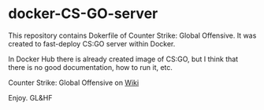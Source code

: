 # docker-CS-GO-server

This repository contains Dokerfile of Counter Strike: Global Offensive. It was created to fast-deploy CS:GO server within Docker.

In Docker Hub there is already created image of CS:GO, but I think that there is no good documentation, how to run it, etc.

Counter Strike: Global Offensive on [Wiki](https://en.wikipedia.org/wiki/Counter-Strike:_Global_Offensive)

Enjoy. GL&HF
